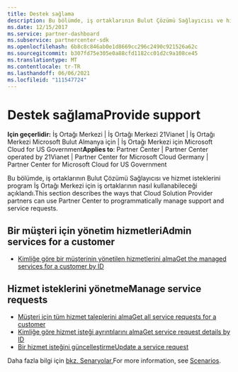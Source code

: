 ```yaml
---
title: Destek sağlama
description: Bu bölümde, iş ortaklarının Bulut Çözümü Sağlayıcısı ve hizmet isteklerini programlı olarak İş Ortağı Merkezi için bu hizmeti nasıl kullanabileceği açıklandı.
ms.date: 12/15/2017
ms.service: partner-dashboard
ms.subservice: partnercenter-sdk
ms.openlocfilehash: 6b8c8c846ab0e1d8669cc296c2490c921526a62c
ms.sourcegitcommit: b307fd75e305e0a88cfd1182cc01d2c9a108ce45
ms.translationtype: MT
ms.contentlocale: tr-TR
ms.lasthandoff: 06/06/2021
ms.locfileid: "111547724"
---
```

# <a name="provide-support"></a><span data-ttu-id="8612e-103">Destek sağlama</span><span class="sxs-lookup"><span data-stu-id="8612e-103">Provide support</span></span>

<span data-ttu-id="8612e-104">**Için geçerlidir:** İş Ortağı Merkezi | İş Ortağı Merkezi 21Vianet | İş Ortağı Merkezi Microsoft Bulut Almanya için | İş Ortağı Merkezi için Microsoft Cloud for US Government</span><span class="sxs-lookup"><span data-stu-id="8612e-104">**Applies to**: Partner Center | Partner Center operated by 21Vianet | Partner Center for Microsoft Cloud Germany | Partner Center for Microsoft Cloud for US Government</span></span>

<span data-ttu-id="8612e-105">Bu bölümde, iş ortaklarının Bulut Çözümü Sağlayıcısı ve hizmet isteklerini program İş Ortağı Merkezi için iş ortaklarının nasıl kullanabileceği açıklandı.</span><span class="sxs-lookup"><span data-stu-id="8612e-105">This section describes the ways that Cloud Solution Provider partners can use Partner Center to programmatically manage support and service requests.</span></span>

## <a name="admin-services-for-a-customer"></a><span data-ttu-id="8612e-106">Bir müşteri için yönetim hizmetleri</span><span class="sxs-lookup"><span data-stu-id="8612e-106">Admin services for a customer</span></span>

- [<span data-ttu-id="8612e-107">Kimliğe göre bir müşterinin yönetilen hizmetlerini alma</span><span class="sxs-lookup"><span data-stu-id="8612e-107">Get the managed services for a customer by ID</span></span>](get-the-managed-services-for-a-customer-by-id.md)

## <a name="manage-service-requests"></a><span data-ttu-id="8612e-108">Hizmet isteklerini yönetme</span><span class="sxs-lookup"><span data-stu-id="8612e-108">Manage service requests</span></span>

- [<span data-ttu-id="8612e-109">Müşteri için tüm hizmet taleplerini alma</span><span class="sxs-lookup"><span data-stu-id="8612e-109">Get all service requests for a customer</span></span>](get-all-service-requests-for-a-customer.md)
- [<span data-ttu-id="8612e-110">Kimliğe göre hizmet isteği ayrıntılarını alma</span><span class="sxs-lookup"><span data-stu-id="8612e-110">Get service request details by ID</span></span>](get-service-request-details-by-id.md)
- [<span data-ttu-id="8612e-111">Bir hizmet isteğini güncelleştirme</span><span class="sxs-lookup"><span data-stu-id="8612e-111">Update a service request</span></span>](update-a-service-request.md)

<span data-ttu-id="8612e-112">Daha fazla bilgi için [bkz. Senaryolar.](scenarios.md)</span><span class="sxs-lookup"><span data-stu-id="8612e-112">For more information, see [Scenarios](scenarios.md).</span></span>
